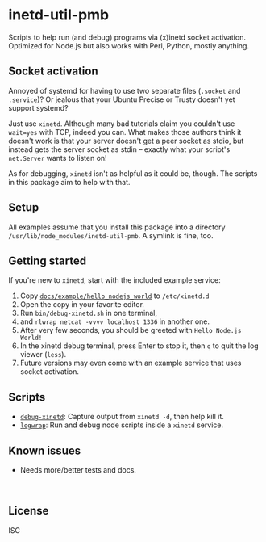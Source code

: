 ﻿
<!--#echo json="package.json" key="name" underline="=" -->
inetd-util-pmb
==============
<!--/#echo -->

<!--#echo json="package.json" key="description" -->
Scripts to help run (and debug) programs via (x)inetd socket activation.
Optimized for Node.js but also works with Perl, Python, mostly anything.
<!--/#echo -->


Socket activation
-----------------

Annoyed of systemd for having to use two separate files
(`.socket` and `.service`)?
Or jealous that your Ubuntu Precise or Trusty doesn't yet support systemd?

Just use `xinetd`.
Although many bad tutorials claim you couldn't use `wait=yes` with TCP,
indeed you can.
What makes those authors think it doesn't work is that your server doesn't
get a peer socket as stdio, but instead gets the server socket as stdin –
exactly what your script's `net.Server` wants to listen on!

As for debugging, `xinetd` isn't as helpful as it could be, though.
The scripts in this package aim to help with that.



Setup
-----

All examples assume that you install this package into a directory
`/usr/lib/node_modules/inetd-util-pmb`. A symlink is fine, too.



Getting started
---------------

If you're new to `xinetd`, start with the included example service:

  1. Copy [`docs/example/hello_nodejs_world`](docs/example/hello_nodejs_world)
      to `/etc/xinetd.d`
  1. Open the copy in your favorite editor.
  1. Run `bin/debug-xinetd.sh` in one terminal,
  1. and `rlwrap netcat -vvvv localhost 1336` in another one.
  1. After very few seconds, you should be greeted with `Hello Node.js World!`
  1. In the xinetd debug terminal, press Enter to stop it,
      then `q` to quit the log viewer (`less`).
  1. Future versions may even come with an example service that
      uses socket activation.


Scripts
-------

  * [`debug-xinetd`](bin/debug-xinetd.md):
    Capture output from `xinetd -d`, then help kill it.
  * [`logwrap`](bin/logwrap.md):
    Run and debug node scripts inside a `xinetd` service.





Known issues
------------

* Needs more/better tests and docs.




&nbsp;


License
-------
<!--#echo json="package.json" key=".license" -->
ISC
<!--/#echo -->
